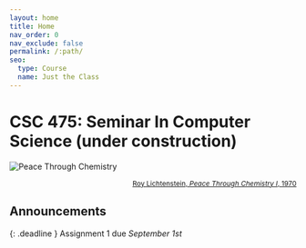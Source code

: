 ```yaml
---
layout: home
title: Home
nav_order: 0
nav_exclude: false
permalink: /:path/
seo:
  type: Course
  name: Just the Class
---
```


<h1>CSC 475: Seminar In Computer Science (under construction)</h1>

<!-- <br/> -->

<!-- ![](https://arc-anglerfish-washpost-prod-washpost.s3.amazonaws.com/public/UZTGD2L2EFFOJANV7G752OAPVA.jpg) -->

<!-- ![](https://news.artnet.com/app/news-upload/2019/11/6-1.jpg) -->
<!-- <img  style="border: 0px" src="assets/images/harran-ii.jpeg" />
<p style="text-align: right;color:gray;font-size: 0.75rem;"><a href="https://www.guggenheim.org/artwork/4003">Frank Stella <i>Harran II</i>, 1967</a></p> -->
 ![Peace Through Chemistry](assets/images/peace_through_chemistry2.png)
<p style="text-align: right;color:gray;font-size: 0.75rem;"><a href="https://www.moma.org/collection/works/66689">Roy Lichtenstein, <i>Peace Through Chemistry I</i>, 1970</a></p>
<!-- <img  src="assets/images/harran-ii.jpeg" /> -->
<!-- ![https://whitney.org/exhibitions/julie-mehretu](https://whitneymedia.org/assets/image/824555/large_JM_008_RPL_Retropistics_2001_copy.jpg)
<p style="text-align: right;color:gray;font-size: 0.75rem;"><a href="https://en.wikipedia.org/wiki/Julie_Mehretu">Julie Mehretu <i>Retopistics: A Renegade Excavation</i>, 2001</a></p> -->
<!-- ![Frank Stella, Harran II](assets/images/harran-ii.jpeg) -->
<!-- <p style="text-align: right;color:gray;font-size: 0.75rem;"><a href="https://www.guggenheim.org/artwork/4003">Frank Stella <i>Harran II</i>, 1967</a></p> -->

## Announcements

{: .deadline }
Assignment 1 due _September 1st_
